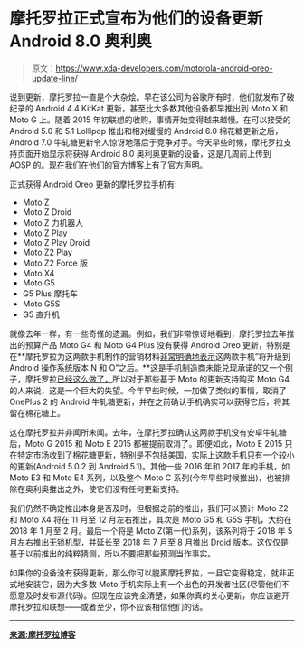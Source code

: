 # 摩托罗拉正式宣布为他们的设备更新 Android 8.0 奥利奥

> 原文：<https://www.xda-developers.com/motorola-android-oreo-update-line/>

说到更新，摩托罗拉一直是个大杂烩。早在该公司为谷歌所有时，他们就发布了破纪录的 Android 4.4 KitKat 更新，甚至比大多数其他设备都早推出到 Moto X 和 Moto G 上。随着 2015 年初联想的收购，事情开始变得越来越慢。在可以接受的 Android 5.0 和 5.1 Lollipop 推出和相对缓慢的 Android 6.0 棉花糖更新之后，Android 7.0 牛轧糖更新令人惊讶地落后于竞争对手。今天早些时候，摩托罗拉支持页面开始显示将获得 Android 8.0 奥利奥更新的设备，这是几周前上传到 AOSP 的。现在我们在他们的官方博客上有了官方声明。

正式获得 Android Oreo 更新的摩托罗拉手机有:

*   Moto Z
*   Moto Z Droid
*   Moto Z 力机器人
*   Moto Z Play
*   Moto Z Play Droid
*   Moto Z2 Play
*   Moto Z2 Force 版
*   Moto X4
*   Moto G5
*   G5 Plus 摩托车
*   Moto G5S
*   G5 直升机

就像去年一样，有一些奇怪的遗漏。例如，我们非常惊讶地看到，摩托罗拉去年推出的预算产品 Moto G4 和 Moto G4 Plus 没有获得 Android Oreo 更新，特别是在**摩托罗拉为这两款手机制作的营销材料[非常明确地表示](https://www.reddit.com/r/MotoG/comments/6veocy/moto_g4g4_plus_will_be_getting_android_oreo/)这两款手机“将升级到 Android 操作系统版本 N 和 O”之后。**这是手机制造商未能兑现承诺的又一个例子，摩托罗拉[已经这么做了，](https://www.xda-developers.com/motorola-and-updates-how-the-oem-plays-up-on-planned-obsolescence/)所以对于那些基于 Moto 的更新支持购买 Moto G4 的人来说，这是一个巨大的失望。今年早些时候，一加做了类似的事情，取消了 OnePlus 2 的 Android 牛轧糖更新，并在之前确认手机确实可以获得它后，将其留在棉花糖上。

这在摩托罗拉并非闻所未闻。去年，在摩托罗拉确认这两款手机没有安卓牛轧糖后，Moto G 2015 和 Moto E 2015 都被提前取消了。即便如此，Moto E 2015 只在特定市场收到了棉花糖更新，特别是不包括美国，实际上这款手机只有一个较小的更新(Android 5.0.2 到 Android 5.1)。其他一些 2016 年和 2017 年的手机，如 Moto E3 和 Moto E4 系列，以及整个 Moto C 系列(今年早些时候推出)，也被排除在奥利奥推出之外，使它们没有任何更新支持。

我们仍然不确定推出本身是否及时，但根据之前的推出，我们可以预计 Moto Z2 和 Moto X4 将在 11 月至 12 月左右推出，其次是 Moto G5 和 G5S 手机，大约在 2018 年 1 月至 2 月。最后一个将是 Moto Z(第一代)系列，该系列将于 2018 年 5 月左右推出无锁机型，并延长至 2018 年 7 月至 8 月推出 Droid 版本。这仅仅是基于以前推出的纯粹猜测，所以不要把那些预测当作事实。

如果你的设备没有获得更新，那么你可以脱离摩托罗拉，一旦它变得稳定，就非正式地安装它，因为大多数 Moto 手机实际上有一个出色的开发者社区(尽管他们不愿意及时发布源代码)。但现在应该完全清楚，如果你真的关心更新，你应该避开摩托罗拉和联想——或者至少，你不应该相信他们的话。

* * *

[**来源:摩托罗拉博客**](https://blog.motorola.com/2017/09/14/say-hello-android-oreo/)